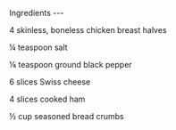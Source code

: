 Ingredients ---

4 skinless, boneless chicken breast halves

¼ teaspoon salt

⅛ teaspoon ground black pepper

6 slices Swiss cheese

4 slices cooked ham

½ cup seasoned bread crumbs